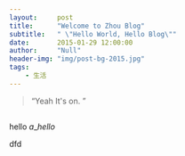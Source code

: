 ```yaml
---
layout:     post
title:      "Welcome to Zhou Blog"
subtitle:   " \"Hello World, Hello Blog\""
date:       2015-01-29 12:00:00
author:     "Null"
header-img: "img/post-bg-2015.jpg"
tags:
    - 生活
---
```


> “Yeah It's on. ”

## 

hello $a\_{hello}$

dfd 